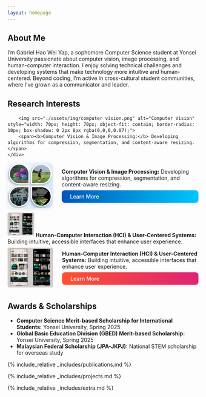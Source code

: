 ```yaml
---
layout: homepage
---
```


## About Me

I’m Gabriel Hao Wei Yap, a sophomore Computer Science student at Yonsei University passionate about computer vision, image processing, and human-computer interaction. I enjoy solving technical challenges and developing systems that make technology more intuitive and human-centered. Beyond coding, I’m active in cross-cultural student communities, where I’ve grown as a communicator and leader.

## Research Interests

		<img src="./assets/img/computer vision.png" alt="Computer Vision" style="width: 70px; height: 70px; object-fit: contain; border-radius: 10px; box-shadow: 0 2px 8px rgba(0,0,0,0.07);">
		<span><b>Computer Vision & Image Processing:</b> Developing algorithms for compression, segmentation, and content-aware resizing.</span>
	</div>
<div style="display: flex; align-items: center; gap: 24px; margin-bottom: 0.5em;">
		<img src="./assets/img/computer vision.png" alt="Computer Vision" style="width: 120px; height: 120px; object-fit: contain; border-radius: 14px; box-shadow: 0 2px 8px rgba(0,0,0,0.10);">
		<div style="display: flex; flex-direction: column; gap: 0.3em;">
			<span><b>Computer Vision & Image Processing:</b> Developing algorithms for compression, segmentation, and content-aware resizing.</span>
			<a href="https://opencv.org/blog/computer-vision-and-image-processing/" target="_blank" style="display:inline-block; padding:8px 22px; background:linear-gradient(90deg,#0057b8,#00c6fb); color:#fff; border-radius:8px; text-decoration:none; font-weight:500; font-size:1em; margin-top:0.2em; box-shadow:0 2px 8px rgba(0,0,0,0.10); transition:background 0.2s;">Learn More</a>
		</div>
</div>
		<img src="./assets/img/figma music screen.png" alt="HCI & User-Centered Systems" style="width: 70px; height: 70px; object-fit: contain; border-radius: 10px; box-shadow: 0 2px 8px rgba(0,0,0,0.07);">
		<span><b>Human-Computer Interaction (HCI) & User-Centered Systems:</b> Building intuitive, accessible interfaces that enhance user experience.</span>
	</div>
<div style="display: flex; align-items: center; gap: 24px; margin-bottom: 0.5em;">
		<img src="./assets/img/figma music screen.png" alt="HCI & User-Centered Systems" style="width: 120px; height: 120px; object-fit: contain; border-radius: 14px; box-shadow: 0, 2px 8px rgba(0,0,0,0.10);">
		<div style="display: flex; flex-direction: column; gap: 0.3em;">
			<span><b>Human-Computer Interaction (HCI) & User-Centered Systems:</b> Building intuitive, accessible interfaces that enhance user experience.</span>
			<a href="https://www.interaction-design.org/literature/topics/user-centered-design?srsltid=AfmBOooKN4tkmSMIbY45_ZSYQYwzV83a_NBJ_d4TMFHDbwo8P7cLpMsw" target="_blank" style="display:inline-block; padding:8px 22px; background:linear-gradient(90deg,#ff512f,#dd2476); color:#fff; border-radius:8px; text-decoration:none; font-weight:500; font-size:1em; margin-top:0.2em; box-shadow:0 2px 8px rgba(0,0,0,0.10); transition:background 0.2s;">Learn More</a>
		</div>
</div>

## Awards & Scholarships

- **Computer Science Merit-based Scholarship for International Students:** Yonsei University, Spring 2025
- **Global Basic Education Division (GBED) Merit-based Scholarship:** Yonsei University, Spring 2025
- **Malaysian Federal Scholarship (JPA-JKPJ):** National STEM scholarship for overseas study

{% include_relative _includes/publications.md %}

{% include_relative _includes/projects.md %}

{% include_relative _includes/extra.md %}


